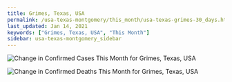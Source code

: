 ```yaml
---
title: Grimes, Texas, USA
permalink: /usa-texas-montgomery/this_month/usa-texas-grimes-30_days.html
last_updated: Jan 14, 2021
keywords: ["Grimes, Texas, USA", "This Month"]
sidebar: usa-texas-montgomery_sidebar
---
```


![Change in Confirmed Cases This Month for Grimes, Texas, USA](/covid_tracker/images/graphs/usa-texas-grimes-delta_confirmed-30_days_graph.png)

![Change in Confirmed Deaths This Month for Grimes, Texas, USA](/covid_tracker/images/graphs/usa-texas-grimes-delta_deaths-30_days_graph.png)
